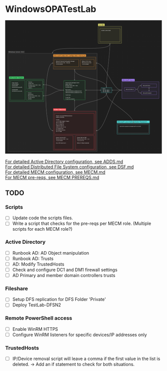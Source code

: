 # WindowsOPATestLab

![Testlab HLD](Docs/HLD.png)


[For detailed Active Directory configuration, see ADDS.md](ADDS.md)  
[For detailed Distributed File System configuration, see DSF.md](DFS.md)  
[For detailed MECM configuration, see MECM.md](MECM.md)  
[For MECM pre-reqs, see MECM PREREQS.md](MECMPREREQS.md)  

## TODO
### Scripts
- [ ] Update code the scripts files.
- [ ] Write a script that checks for the pre-reqs per MECM role. (Multiple scripts for each MECM role?)

### Active Directory
- [ ] Runbook AD: AD Object manipulation
- [ ] Runbook AD: Trusts
- [ ] AD: Modify TrustedHosts
- [ ] Check and configure DC1 and DM1 firewall settings
- [ ] AD Primary and member domain controllers trusts

### Fileshare
- [ ] Setup DFS replication for DFS Folder 'Private'
- [ ] Deploy TestLab-DFSN2

### Remote PowerShell access
- [ ] Enable WinRM HTTPS
- [ ] Configure WinRM listeners for specific devices/IP addresses only

### TrustedHosts
- [ ] IP/Device removal script will leave a comma if the first value in the list is deleted. -> Add an if statement to check for both situations.

